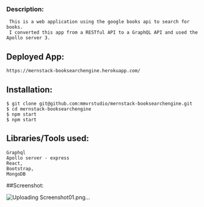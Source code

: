 ### Description:
     This is a web application using the google books api to search for books. 
     I converted this app from a RESTful API to a GraphQL API and used the Apollo server 3.
  
## Deployed App:

    https://mernstack-booksearchengine.herokuapp.com/

## Installation:
    $ git clone git@github.com:mmvrstudio/mernstack-booksearchengine.git
    $ cd mernstack-booksearchengine
    $ npm start
    $ npm start
    
    
## Libraries/Tools used:
    Graphql
    Apollo server - express
    React,
    Bootstrap,
    MongoDB
    
    
##Screenshot:

![Uploading Screenshot01.png…]()







